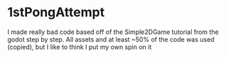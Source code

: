 # 1stPongAttempt
I made really bad code based off of the Simple2DGame tutorial from the godot step by step. All assets and at least ~50% of the code was used (copied), but I like to think I put my own spin on it
